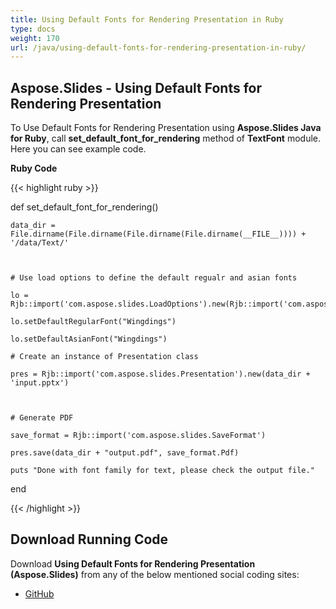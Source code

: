 ```yaml
---
title: Using Default Fonts for Rendering Presentation in Ruby
type: docs
weight: 170
url: /java/using-default-fonts-for-rendering-presentation-in-ruby/
---
```


## **Aspose.Slides - Using Default Fonts for Rendering Presentation**
To Use Default Fonts for Rendering Presentation using **Aspose.Slides Java for Ruby**, call **set_default_font_for_rendering** method of **TextFont** module. Here you can see example code.

**Ruby Code**

{{< highlight ruby >}}

 def set_default_font_for_rendering()

    data_dir = File.dirname(File.dirname(File.dirname(File.dirname(__FILE__)))) + '/data/Text/'



    # Use load options to define the default regualr and asian fonts                               

    lo = Rjb::import('com.aspose.slides.LoadOptions').new(Rjb::import('com.aspose.slides.LoadFormat').Auto)                                           

    lo.setDefaultRegularFont("Wingdings")                                                         

    lo.setDefaultAsianFont("Wingdings") 

    # Create an instance of Presentation class

    pres = Rjb::import('com.aspose.slides.Presentation').new(data_dir + 'input.pptx')



    # Generate PDF 

    save_format = Rjb::import('com.aspose.slides.SaveFormat')

    pres.save(data_dir + "output.pdf", save_format.Pdf)

    puts "Done with font family for text, please check the output file."

end

{{< /highlight >}}
## **Download Running Code**
Download **Using Default Fonts for Rendering Presentation (Aspose.Slides)** from any of the below mentioned social coding sites:

- [GitHub](https://github.com/aspose-slides/Aspose.Slides-for-Java/blob/master/Plugins/Aspose_Slides_Java_for_Ruby/lib/asposeslidesjava/Text/textfont.rb)
